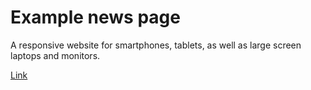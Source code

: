 # Example news page

A responsive website for smartphones, tablets, as well as large screen laptops and monitors.

[Link](https://suhrabjan.github.io/newsPage/)

